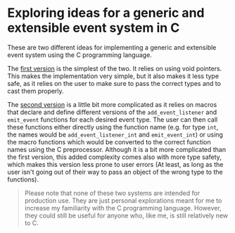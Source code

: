 # Exploring ideas for a generic and extensible event system in C

These are two different ideas for implementing a generic and extensible event system using the C programming language.

The [first version](./01_void_ptrs) is the simplest of the two. It relies on using void pointers. This makes the implementation very simple, but it also makes it less type safe, as it relies on the user to make sure to pass the correct types and to cast them properly.

The [second version](./02_macros) is a little bit more complicated as it relies on macros that declare and define different versions of the `add_event_listener` and `emit_event` functions for each desired event type. The user can then call these functions either directly using the function name (e.g. for type `int`, the names would be `add_event_listener_int` and `emit_event_int`) or using the macro functions which would be converted to the correct function names using the C preprocessor. Although it is a bit more complicated than the first version, this added complexity comes also with more type safety, which makes this version less prone to user errors (At least, as long as the user isn't going out of their way to pass an object of the wrong type to the functions).

> Please note that none of these two systems are intended for production use. They are just personal explorations meant for me to increase my familiarity with the C programming language. However, they could still be useful for anyone who, like me, is still relatively new to C.
